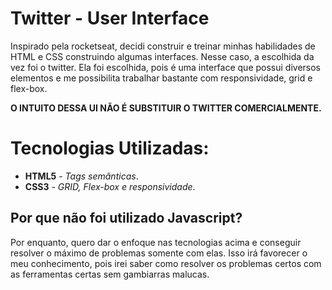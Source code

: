 # Twitter - User Interface

Inspirado pela rocketseat, decidi construir e treinar minhas habilidades de HTML e CSS construindo algumas interfaces. Nesse caso, a escolhida da vez foi o twitter.
Ela foi escolhida, pois é uma interface que possui diversos elementos e me possibilita trabalhar bastante com responsividade, grid e flex-box.

__O INTUITO DESSA UI NÃO É SUBSTITUIR O TWITTER COMERCIALMENTE.__ 

# Tecnologias Utilizadas:

* __HTML5__ - _Tags semânticas_.
* __CSS3__ - _GRID, Flex-box e responsividade_.

## Por que não foi utilizado Javascript?

Por enquanto, quero dar o enfoque nas tecnologias acima e conseguir resolver o máximo de problemas somente com elas. Isso irá favorecer o meu conhecimento, pois irei saber como resolver os problemas certos com as ferramentas certas sem gambiarras malucas.